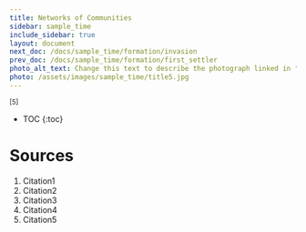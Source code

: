 ```yaml
---
title: Networks of Communities
sidebar: sample_time
include_sidebar: true
layout: document
next_doc: /docs/sample_time/formation/invasion
prev_doc: /docs/sample_time/formation/first_settler
photo_alt_text: Change this text to describe the photograph linked in "photo".
photo: /assets/images/sample_time/title5.jpg
---
```


<sup>[5]</sup>

* TOC
{:toc}

# Sources

1. Citation1
2. Citation2
3. Citation3
4. Citation4
5. Citation5
